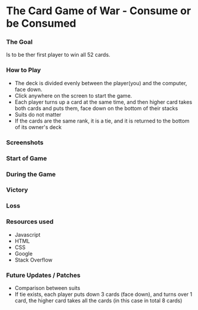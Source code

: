 # The Card Game of War - Consume or be Consumed

### The Goal
Is to be ther first player to win all 52 cards.

### How to Play
* The deck is divided evenly between the player(you) and the computer, face down. 
* Click anywhere on the screen to start the game.
* Each player turns up a card at the same time, and then higher card takes both cards and puts them, face down on the bottom of their stacks
* Suits do not matter
* If the cards are the same rank, it is a tie, and it is returned to the bottom of its owner's deck

### Screenshots

### Start of Game

### During the Game

### Victory

### Loss

### Resources used
* Javascript
* HTML
* CSS
* Google
* Stack Overflow

### Future Updates / Patches
* Comparison between suits
* If tie exists, each player puts down 3 cards (face down), and turns over 1 card, the higher card takes all the cards (in this case in total 8 cards)
